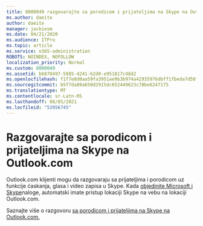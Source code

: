```yaml
---
title: 8000049 razgovarajte sa porodicom i prijateljima na Skype na Outlook.com
ms.author: daeite
author: daeite
manager: jackiesm
ms.date: 04/21/2020
ms.audience: ITPro
ms.topic: article
ms.service: o365-administration
ROBOTS: NOINDEX, NOFOLLOW
localization_priority: Normal
ms.custom: 8000049
ms.assetid: b6878497-5885-4241-b2d0-e951817c48d2
ms.openlocfilehash: f1f7e8d0aa59fa3951ae9b3b974a42935976dbff1fbeda7d58fcc52bb39de98a
ms.sourcegitcommit: b5f7da89a650d2915dc652449623c78be6247175
ms.translationtype: MT
ms.contentlocale: sr-Latn-RS
ms.lasthandoff: 08/05/2021
ms.locfileid: "53956745"
---
```

# <a name="talk-to-family-and-friends-on-skype-in-outlookcom"></a>Razgovarajte sa porodicom i prijateljima na Skype na Outlook.com

Outlook.com klijenti mogu da razgovaraju sa prijateljima i porodicom uz funkcije ćaskanja, glasa i video zapisa u Skype. Kada [objedinite Microsoft i Skype](https://go.microsoft.com/fwlink/p/?linkid=2001101&amp;clcid=0x409)naloge, automatski imate pristup lokaciji Skype na vebu na lokaciji Outlook.com.
  
Saznajte više o razgovoru [sa porodicom i prijateljima na Skype na Outlook.com.](https://go.microsoft.com/fwlink/p/?linkid=2001407&amp;clcid=0x409)
  

